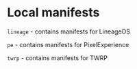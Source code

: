 # Local manifests

`lineage` - contains manifests for LineageOS

`pe` - contains manifests for PixelExperience

`twrp` - contains manifests for TWRP
